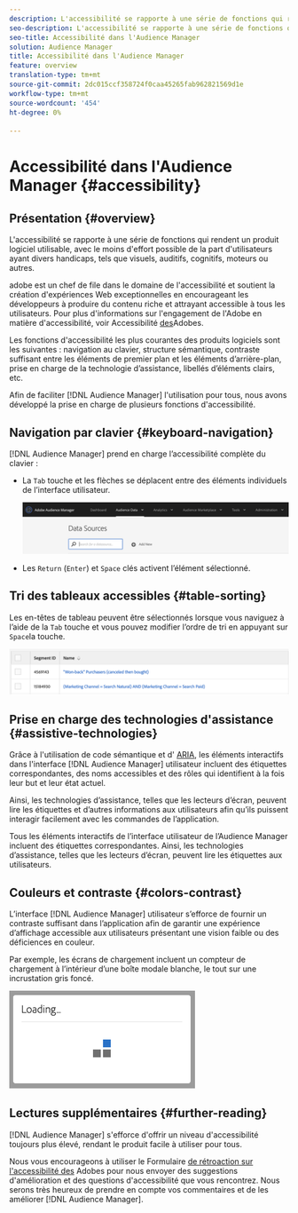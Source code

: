 ```yaml
---
description: L'accessibilité se rapporte à une série de fonctions qui rendent un produit logiciel utilisable, avec le moins d'effort possible de la part d'utilisateurs ayant divers handicaps, tels que visuels, auditifs, cognitifs, moteurs ou autres.
seo-description: L'accessibilité se rapporte à une série de fonctions qui rendent un produit logiciel utilisable, avec le moins d'effort possible de la part d'utilisateurs ayant divers handicaps, tels que visuels, auditifs, cognitifs, moteurs ou autres.
seo-title: Accessibilité dans l'Audience Manager
solution: Audience Manager
title: Accessibilité dans l'Audience Manager
feature: overview
translation-type: tm+mt
source-git-commit: 2dc015ccf358724f0caa45265fab962821569d1e
workflow-type: tm+mt
source-wordcount: '454'
ht-degree: 0%

---
```



# Accessibilité dans l&#39;Audience Manager {#accessibility}

## Présentation {#overview}

L&#39;accessibilité se rapporte à une série de fonctions qui rendent un produit logiciel utilisable, avec le moins d&#39;effort possible de la part d&#39;utilisateurs ayant divers handicaps, tels que visuels, auditifs, cognitifs, moteurs ou autres.

adobe est un chef de file dans le domaine de l&#39;accessibilité et soutient la création d&#39;expériences Web exceptionnelles en encourageant les développeurs à produire du contenu riche et attrayant accessible à tous les utilisateurs. Pour plus d&#39;informations sur l&#39;engagement de l&#39;Adobe en matière d&#39;accessibilité, voir Accessibilité [des](https://www.adobe.com/accessibility.html)Adobes.

Les fonctions d&#39;accessibilité les plus courantes des produits logiciels sont les suivantes : navigation au clavier, structure sémantique, contraste suffisant entre les éléments de premier plan et les éléments d’arrière-plan, prise en charge de la technologie d’assistance, libellés d’éléments clairs, etc.

Afin de faciliter [!DNL Audience Manager] l&#39;utilisation pour tous, nous avons développé la prise en charge de plusieurs fonctions d&#39;accessibilité.

## Navigation par clavier {#keyboard-navigation}

[!DNL Audience Manager] prend en charge l’accessibilité complète du clavier :

* La `Tab` touche et les flèches se déplacent entre des éléments individuels de l’interface utilisateur.

   ![accessibilité-mise en surbrillance](assets/accesibility-highlight.png)

* Les `Return` (`Enter`) et `Space` clés activent l’élément sélectionné.

## Tri des tableaux accessibles {#table-sorting}

Les en-têtes de tableau peuvent être sélectionnés lorsque vous naviguez à l’aide de la `Tab` touche et vous pouvez modifier l’ordre de tri en appuyant sur `Space`la touche.

![accessibilité-table-headers](assets/accessibility-table-headers.png)

## Prise en charge des technologies d&#39;assistance {#assistive-technologies}

Grâce à l&#39;utilisation de code sémantique et d&#39; [ARIA](https://www.w3.org/WAI/standards-guidelines/aria/), les éléments interactifs dans l&#39;interface [!DNL Audience Manager] utilisateur incluent des étiquettes correspondantes, des noms accessibles et des rôles qui identifient à la fois leur but et leur état actuel.

Ainsi, les technologies d’assistance, telles que les lecteurs d’écran, peuvent lire les étiquettes et d’autres informations aux utilisateurs afin qu’ils puissent interagir facilement avec les commandes de l’application.

Tous les éléments interactifs de l’interface utilisateur de l’Audience Manager incluent des étiquettes correspondantes. Ainsi, les technologies d’assistance, telles que les lecteurs d’écran, peuvent lire les étiquettes aux utilisateurs.

## Couleurs et contraste {#colors-contrast}

L’interface [!DNL Audience Manager] utilisateur s’efforce de fournir un contraste suffisant dans l’application afin de garantir une expérience d’affichage accessible aux utilisateurs présentant une vision faible ou des déficiences en couleur.

Par exemple, les écrans de chargement incluent un compteur de chargement à l’intérieur d’une boîte modale blanche, le tout sur une incrustation gris foncé.

![accessibilité-chargement](assets/accessibility-loading.png)

## Lectures supplémentaires {#further-reading}

[!DNL Audience Manager] s&#39;efforce d&#39;offrir un niveau d&#39;accessibilité toujours plus élevé, rendant le produit facile à utiliser pour tous.

Nous vous encourageons à utiliser le Formulaire [de rétroaction sur l&#39;accessibilité des](https://www.adobe.com/accessibility/feedback.html) Adobes pour nous envoyer des suggestions d&#39;amélioration et des questions d&#39;accessibilité que vous rencontrez. Nous serons très heureux de prendre en compte vos commentaires et de les améliorer [!DNL Audience Manager].